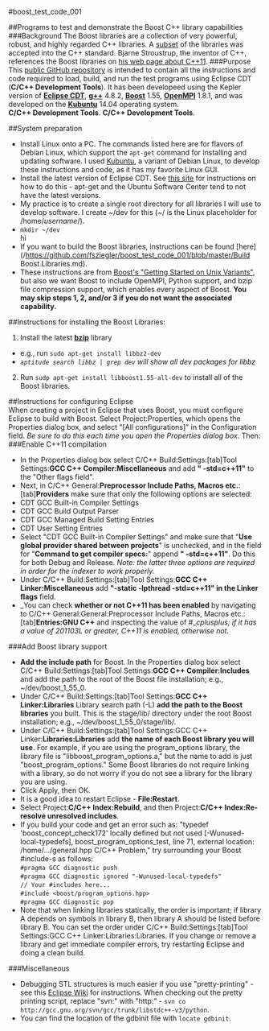 #boost\_test\_code\_001

##Programs to test and demonstrate the Boost C++ library capabilities
###Background
The Boost libraries are a collection of very powerful, robust, and highly regarded C++ libraries. A [subset](http://www.boost.org/doc/libs/1_55_0/doc/html/boost_tr1.html) of the libraries was accepted into the C++ standard. Bjarne Stroustrup, the inventor of C++,  references the Boost libraries on [his web page about C++11](http://www.stroustrup.com/C++11FAQ.html).
###Purpose
This [public GitHub repository](https://github.com/fsziegler/boost_test_code_001) is intended to contain all the instructions and code required to load, build, and run the test programs using Eclipse CDT (**C/C++ Development Tools**). It has been developeed using the Kepler version of [**Eclipse CDT**](http://www.eclipse.org/cdt/downloads.php), [**g++**](https://gcc.gnu.org/) 4.8.2, [**Boost**](http://www.boost.org/users/download/) 1.55, [**OpenMPI**](http://www.open-mpi.org/software/ompi/v1.8/) 1.8.1, and was developed on the [**Kubuntu**](http://www.kubuntu.org/getkubuntu) 14.04 operating system.<br>
__C/C++ Development Tools__. **C/C++ Development Tools**. 

##System preparation<br>
* Install Linux onto a PC. The commands listed here are for flavors of Debian Linux, which support the `apt-get` command for installing and updating software. I used [Kubuntu](http://www.kubuntu.org/getkubuntu), a variant of Debian Linux, to develop these instructions and code, as it has my favorite Linux GUI.<br>
* Install the latest version of Eclipse CDT. See [this site](http://askubuntu.com/questions/26632/how-to-install-eclipse) for instructions on how to do this - apt-get and the Ubuntu Software Center tend to not have the latest versions.
* My practice is to create a single root directory for all libraries I will use to develop software. I create ~/dev for this (~/ is the Linux placeholder for /home/_username_/).<br>
 * `mkdir ~/dev`<br>hi	
* If you want to build the Boost libraries, instructions can be found [here](/https://github.com/fsziegler/boost_test_code_001/blob/master/Build Boost Libraries.md).
* These instructions are from [Boost's "Getting Started on Unix Variants"](http://www.boost.org/doc/libs/1_55_0/more/getting_started/unix-variants.html), but also we want Boost to include OpenMPI, Python support, and bzip file compression support, which enables every aspect of Boost. **You may skip steps 1, 2, and/or 3 if you do not want the associated capability.**<br>

##Instructions for installing the Boost Libraries:<br>
1. Install the latest **[bzip](http://www.bzip.org/)** library
 * e.g., run `sudo apt-get install libbz2-dev`<br>
 * _`aptitude search libbz | grep dev` will show all dev packages for libbz_<br>
2. Run `sudp apt-get install libboost1.55-all-dev` to install all of the Boost libraries.<br>

##Instructions for configuring Eclipse<br>
When creating a project in Eclipse that uses Boost, you must configure Eclipse to build with Boost. Select Project:Properties, which opens the Properties dialog box, and select "[All configurations]" in the Configuration field. _Be sure to do this each time you open the Properties dialog box_. Then:<br>
###Enable C++11 compilation<br>
 * In the Properties dialog box select C/C++ Build:Settings:[tab]Tool Settings:**GCC C++ Compiler:Miscellaneous** and add **" -std=c++11"** to the "Other flags field".<br>
 * Next, in C/C++ General:**Preprocessor Include Paths, Macros etc.**:[tab]**Providers** make sure that only the following options are selected:
  * CDT GCC Built-in Compiler Settings<br>
  * CDT GCC Build Output Parser<br>
  * CDT GCC Managed Build Setting Entries<br>
  * CDT User Setting Entries<br>
 * Select "CDT GCC Built-in Compiler Settings" and make sure that "**Use global provider shared between projects**" is unchecked, and in the field for "**Command to get compiler specs:**" append **" -std=c++11"**. Do this for both Debug and Release. _Note: the latter three options are required in order for the indexer to work properly._
 * Under C/C++ Build:Settings:[tab]Tool Settings:**GCC C++ Linker:Miscellaneous** add **"-static -lpthread -std=c++11" in the Linker flags** field.<br>
 * _You can check **whether or not C++11 has been enabled** by navigating to C/C++ General:General:Preprocessor Include Paths, Macros etc.:[tab]**Entries:GNU C++** and inspecting the value of #__cplusplus; if it has a value of 201103L or greater, C++11 is enabled, otherwise not._
 
###Add Boost library support<br>
 * **Add the include path** for Boost. In the Properties dialog box select C/C++ Build:Settings:[tab]Tool Settings:**GCC C++ Compiler:Includes** and add the path to the root of the Boost file installation; e.g., ~/dev/boost\_1\_55\_0.<br>
 * Under C/C++ Build:Settings:[tab]Tool Settings:**GCC C++ Linker:Libraries** Library search path (-L) **add the path to the Boost libraries** you built. This is the stage/lib/ directory under the root Boost installation; e.g., ~/dev/boost\_1\_55\_0/stage/lib/.<br>
 * Under C/C++ Build:Settings:[tab]Tool Settings:GCC C++ Linker:**Libraries:Libraries** add **the name of each Boost library you will use**. For example, if you are using the program\_options library, the library file is "libboost\_program\_options.a," but the name to add is just "boost\_program\_options." Some Boost libraries do not require linking with a library, so do not worry if you do not see a library for the library you are using.<br>
 * Click Apply, then OK.
 * It is a good idea to restart Eclipse - **File:Restart**.
 * Select Project:**C/C++ Index:Rebuild**, and then Project:**C/C++ Index:Re-resolve unresolved includes**.
 * If you build your code and get an error such as: "typedef 'boost\_concept\_check172' locally defined but not used [-Wunused-local-typedefs], boost\_program\_options\_test, line 71, external location: /home/.../general.hpp  C/C++ Problem," try surrounding your Boost \#include-s as follows:<br>
 `#pragma GCC diagnostic push`<br>
 `#pragma GCC diagnostic ignored "-Wunused-local-typedefs"`<br>
 `// Your #includes here...`<br>
 `#include <boost/program_options.hpp>`<br>
 `#pragma GCC diagnostic pop`<br>
 * Note that when linking libraries statically, the order is important; if library A depends on symbols in library B, then library A should be listed before library B. You can set the order under C/C++ Build:Settings:[tab]Tool Settings:GCC C++ Linker:Libraries:Libraries. If you change or remove a library and get immediate compiler errors, try restarting Eclipse and doing a clean build.
 
###Miscellaneous<br>
 * Debugging STL structures is much easier if you use "pretty-printing" - see this [Eclipse Wiki](http://wiki.eclipse.org/CDT/User/FAQ#I.27ve_been_asked_for_.27gdb_traces.27.2C_where_can_I_find_them.3F) for instructions. When checking out the pretty printing script, replace "svn:" with "http:" - `svn co http://gcc.gnu.org/svn/gcc/trunk/libstdc++-v3/python`.<br>
  * You can find the location of the gdbinit file with `locate gdbinit`.

